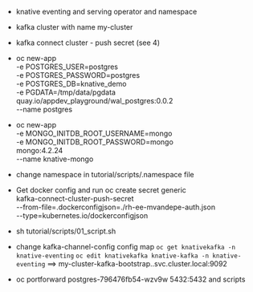* knative eventing and serving operator and namespace
* kafka cluster with name my-cluster
* kafka connect cluster - push secret (see 4)


* oc new-app \
  -e POSTGRES_USER=postgres \
  -e POSTGRES_PASSWORD=postgres \
  -e POSTGRES_DB=knative_demo \
  -e PGDATA=/tmp/data/pgdata \
  quay.io/appdev_playground/wal_postgres:0.0.2 \
  --name postgres


* oc new-app \
  -e MONGO_INITDB_ROOT_USERNAME=mongo \
  -e MONGO_INITDB_ROOT_PASSWORD=mongo \
  mongo:4.2.24 \
  --name knative-mongo

* change namespace in tutorial/scripts/.namespace file
* Get docker config and run 
  oc create secret generic \
  kafka-connect-cluster-push-secret \
  --from-file=.dockerconfigjson=./rh-ee-mvandepe-auth.json \
  --type=kubernetes.io/dockerconfigjson

* sh tutorial/scripts/01_script.sh
* change kafka-channel-config config map `oc get knativekafka -n knative-eventing` `oc edit knativekafka knative-kafka -n knative-eventing`
    ==> my-cluster-kafka-bootstrap.<NAMESPACE>.svc.cluster.local:9092

* oc portforward postgres-796476fb54-wzv9w 5432:5432 and scripts